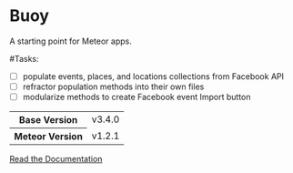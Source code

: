 # Buoy
A starting point for Meteor apps.

#Tasks:
- [ ] populate events, places, and locations collections from Facebook API
- [ ] refractor population methods into their own files
- [ ] modularize methods to create Facebook event Import button

<table>
  <tbody>
    <tr>
      <th>Base Version</th>
      <td>v3.4.0</td>
    </tr>
    <tr>
      <th>Meteor Version</th>
      <td>v1.2.1</td>
    </tr>
  </tbody>
</table>

[Read the Documentation](http://themeteorchef.com/base)
